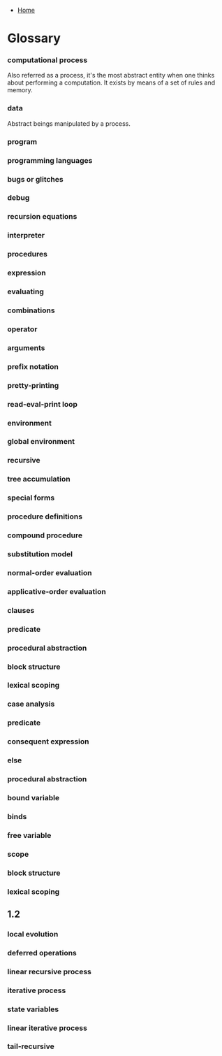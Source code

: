 * [Home](../..)

# Glossary

### computational process
Also referred as a process, it's the most abstract entity when one thinks about 
performing a computation. It exists by means of a set of rules and memory.
### data
Abstract beings manipulated by a process.
### program
### programming languages
### bugs or glitches
### debug
### recursion equations
### interpreter
### procedures
### expression
### evaluating
### combinations
### operator
### arguments
### prefix notation
### pretty-printing
### read-eval-print loop
### environment
### global environment
### recursive
### tree accumulation
### special forms
### procedure definitions
### compound procedure
### substitution model
### normal-order evaluation
### applicative-order evaluation
### clauses
### predicate
### procedural abstraction
### block structure
### lexical scoping
### case analysis
### predicate
### consequent expression
### else
### procedural abstraction
### bound variable
### binds
### free variable
### scope
### block structure
### lexical scoping

## 1.2

### local evolution
### deferred operations
### linear recursive process
### iterative process
### state variables
### linear iterative process
### tail-recursive
